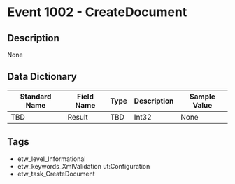# Event 1002 - CreateDocument

## Description
None

## Data Dictionary
|Standard Name|Field Name|Type|Description|Sample Value|
|---|---|---|---|---|
|TBD|Result|TBD|Int32|None|None|

## Tags
* etw_level_Informational
* etw_keywords_XmlValidation ut:Configuration
* etw_task_CreateDocument